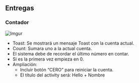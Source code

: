 ## Entregas

### Contador


![Imgur](https://i.imgur.com/VSQrxDl.png)

- Toast: Se mostrará un mensaje Toast con la cuenta actual.
- Count: Sumara uno a la actual cuenta.
- El sistema debe de recordar el último número en contar. 
- Si es la primera vez empieza en 0.
- Ampliación: 
  - Incluir botón “CERO” para reiniciar la cuenta.
  - El título del activity será: Hello + Nombre

